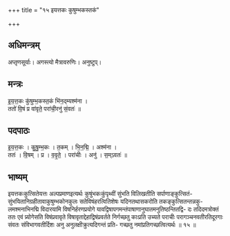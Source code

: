 +++
title = "१५ इयत्तकः कुषुम्भकस्तकं"

+++
## अधिमन्त्रम्
अप्तृणसूर्याः। अगस्त्यो मैत्रावरुणिः। अनुष्टुप्।

## मन्त्रः
इ॒य॒त्त॒कः कु॑षुम्भ॒कस्त॒कं भि॑न॒द्म्यश्म॑ना ।  
ततो॑ वि॒षं प्र वा॑वृते॒ परा॑ची॒रनु॑ सं॒वतः॑ ॥

## पदपाठः
इ॒य॒त्त॒कः । कु॒षु॒म्भ॒कः । त॒कम् । भि॒न॒द्मि॒ । अश्म॑ना ।  
ततः॑ । वि॒षम् । प्र । व॒वृ॒ते॒ । परा॑चीः । अनु॑ । स॒म्ऽवतः॑ ॥

## भाष्यम्
इयत्तकःकुत्सितेयत्तः अल्पप्रमाणइत्यर्थः कुषुंभकःकुंपृथ्वीं सुंभति विलिखतीति सर्पाणाङ्कुत्सितं- सुंभयितानिग्रहीतावाकुषुम्भकोनकुलः सतेविषंहरत्वितिशेषः यदिनतथासकरोति तकङ्कुत्सितन्तन्नकु- लमश्मनाभिनद्मि विदारयामि विषनिर्हरणप्रयोगे यावद्विषापगमन्तंपाषाणानुघातमनुतिष्ठन्तितद्वि- दः तदिदमत्रोक्तं ततः एवं प्र्योगेसति विषंप्रवावृते विषावृताद्देहाद्विषंप्रवर्तते निर्गच्छतु काःप्रति उच्यते पराचीः परागञ्चनवतीरतिदूरगाः संवतः संविभागवतीर्दिशः अनु अनुलक्षीक्रुत्यदिगन्तं प्रति- गच्छतु नमांप्रतिगच्छत्वित्यर्थः ॥ १५ ॥